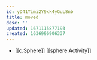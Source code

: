 ```yaml
---
id: yD41Yimi2Y9xk4yGuL8nb
title: moved
desc: ''
updated: 1671115877193
created: 1636996906337
---
```





- [[c.Sphere]] [[sphere.Activity]]

